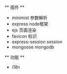 ** 插件 **
- minimist 参数解析
- express node框架
- ejs 页面渲染
- favicon 标识
- express-session session
- mongoose mongodb


** 功能 **
- i18n